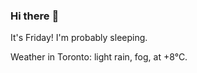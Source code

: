 ### Hi there :wave:

It's Friday! I'm probably sleeping.

Weather in Toronto: light rain, fog, at +8°C.
